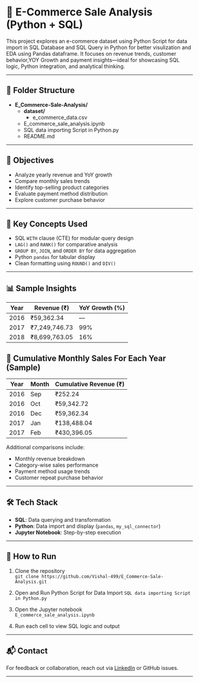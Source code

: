 # 🛒 E-Commerce Sale Analysis (Python + SQL)

This project explores an e-commerce dataset using Python Script for data import in SQL Database and SQL Query in Python for better visulization and EDA using Pandas dataframe. It focuses on revenue trends, customer behavior,YOY Growth and payment insights—ideal for showcasing SQL logic, Python integration, and analytical thinking.

---

## 📁 Folder Structure
<ul>
  <li><strong>E_Commerce-Sale-Analysis/</strong>
    <ul>
      <li><strong>dataset/</strong>
        <ul>
          <li>e_commerce_data.csv</li>
        </ul>
      </li>
      <li>E_commerce_sale_analysis.ipynb</li>
      <li>SQL data importing Script in Python.py</li>
      <li>README.md</li>
    </ul>
  </li>
</ul>

---

## 🎯 Objectives

- Analyze yearly revenue and YoY growth
- Compare monthly sales trends
- Identify top-selling product categories
- Evaluate payment method distribution
- Explore customer purchase behavior

---

## 🧠 Key Concepts Used

- SQL `WITH` clause (CTE) for modular query design
- `LAG()` and `RANK()` for comparative analysis
- `GROUP BY`, `JOIN`, and `ORDER BY` for data aggregation
- Python `pandas` for tabular display
- Clean formatting using `ROUND()` and `DIV()`

---

## 📊 Sample Insights

| Year | Revenue (₹)     | YoY Growth (%) |
|------|------------------|----------------|
| 2016 | ₹59,362.34       | —              |
| 2017 | ₹7,249,746.73    | 99%            |
| 2018 | ₹8,699,763.05    | 16%            |


## 📆 Cumulative Monthly Sales For Each Year (Sample)

| Year | Month | Cumulative Revenue (₹) |
|------|-------|--------------------------|
| 2016 | Sep   | ₹252.24                  |
| 2016 | Oct   | ₹59,342.72               |
| 2016 | Dec   | ₹59,362.34               |
| 2017 | Jan   | ₹138,488.04              |
| 2017 | Feb   | ₹430,396.05              |


Additional comparisons include:
- Monthly revenue breakdown
- Category-wise sales performance
- Payment method usage trends
- Customer repeat purchase behavior

---

## 🛠️ Tech Stack

- **SQL**: Data querying and transformation
- **Python**: Data import and display (`pandas`, `my_sql_connector`)
- **Jupyter Notebook**: Step-by-step execution

---

## 🚀 How to Run

1. Clone the repository  
   `git clone https://github.com/Vishal-499/E_Commerce-Sale-Analysis.git`

2. Open and Run Python Script for Data Import 
   `SQL data importing Script in Python.py`

3. Open the Jupyter notebook  
   `E_commerce_sale_analysis.ipynb`

4. Run each cell to view SQL logic and output

---

## 📬 Contact

For feedback or collaboration, reach out via [LinkedIn](https://www.linkedin.com/in/vishal-agarwal-74b7341ab/)
 or GitHub issues.

---


